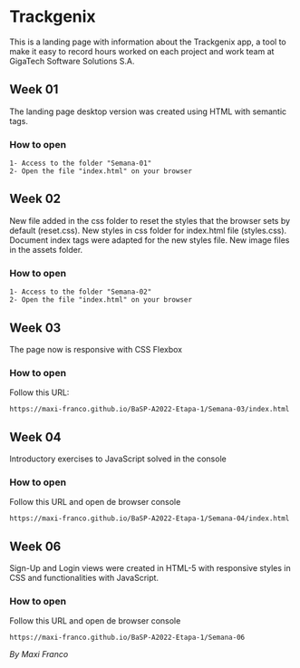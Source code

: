 # Trackgenix
This is a landing page with information about the Trackgenix app, a tool to make it easy 
to record hours worked on each project and work team at GigaTech Software Solutions S.A.

## Week 01
The landing page desktop version was created using HTML with semantic tags.

### How to open
```
1- Access to the folder "Semana-01"
2- Open the file "index.html" on your browser
```

## Week 02
New file added in the css folder to reset the styles that the browser sets by default (reset.css). 
New styles in css folder for index.html file (styles.css). Document index tags were adapted for the 
new styles file. New image files in the assets folder.

### How to open
```
1- Access to the folder "Semana-02"
2- Open the file "index.html" on your browser
```

## Week 03
The page now is responsive with CSS Flexbox

### How to open
Follow this URL:
```
https://maxi-franco.github.io/BaSP-A2022-Etapa-1/Semana-03/index.html
```

## Week 04
Introductory exercises to JavaScript solved in the console

### How to open
Follow this URL and open de browser console
```
https://maxi-franco.github.io/BaSP-A2022-Etapa-1/Semana-04/index.html
```

## Week 06
Sign-Up and Login views were created in HTML-5 with responsive styles in CSS and functionalities with JavaScript.

### How to open
Follow this URL and open de browser console
```
https://maxi-franco.github.io/BaSP-A2022-Etapa-1/Semana-06
```

_By Maxi Franco_